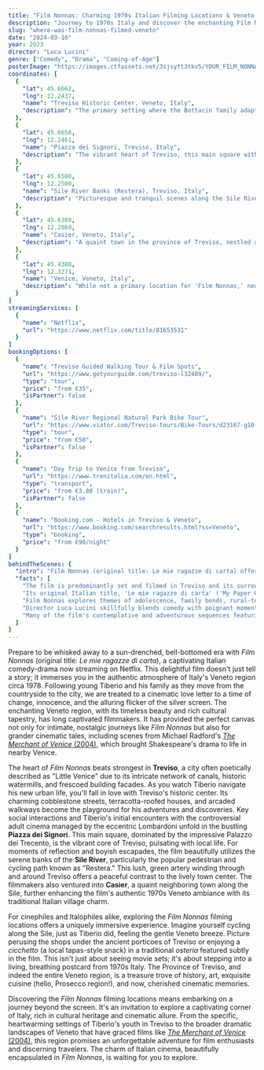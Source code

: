 ```yaml
---
title: "Film Nonnas: Charming 1970s Italian Filming Locations & Veneto's Cinematic Allure"
description: "Journey to 1970s Italy and discover the enchanting Film Nonnas filming locations in Treviso. Explore Veneto, a region beloved by filmmakers, also home to scenes from 'The Merchant of Venice'."
slug: "where-was-film-nonnas-filmed-veneto"
date: "2024-03-10"
year: 2023
director: "Luca Lucini"
genre: ["Comedy", "Drama", "Coming-of-Age"]
posterImage: "https://images.ctfassets.net/3sjsytt3tkv5/YOUR_FILM_NONNAS_BANNER_IMAGE_ID/YOUR_FILM_NONNAS_BANNER_IMAGE_FILENAME.jpeg" # Placeholder: Replace with actual image URL for Film Nonnas
coordinates: [
  { 
    "lat": 45.6662, 
    "lng": 12.2437, 
    "name": "Treviso Historic Center, Veneto, Italy", 
    "description": "The primary setting where the Bottacin family adapts to 1970s city life, showcasing Treviso's charming historic architecture, cobblestone streets, and picturesque canals."
  },
  { 
    "lat": 45.6658, 
    "lng": 12.2461, 
    "name": "Piazza dei Signori, Treviso, Italy", 
    "description": "The vibrant heart of Treviso, this main square with its impressive Palazzo dei Trecento features in key scenes depicting Lombardoni's cinema, the town's social life, and Tiberio's new experiences."
  },
  { 
    "lat": 45.6580, 
    "lng": 12.2500, 
    "name": "Sile River Banks (Restera), Treviso, Italy", 
    "description": "Picturesque and tranquil scenes along the Sile River's popular walking and cycling path, offering glimpses into the natural beauty surrounding Treviso and vital backdrops for Tiberio's adventures and reflections."
  },
  { 
    "lat": 45.6389, 
    "lng": 12.2869, 
    "name": "Casier, Veneto, Italy", 
    "description": "A quaint town in the province of Treviso, nestled along the Sile River, contributing to the authentic 1970s Veneto atmosphere with its traditional Italian village charm and quieter riverside moments."
  },
  {
    "lat": 45.4388,
    "lng": 12.3271,
    "name": "Venice, Veneto, Italy",
    "description": "While not a primary location for 'Film Nonnas,' nearby Venice in the Veneto region hosted filming for 'The Merchant of Venice' (2004), showcasing the broader cinematic appeal of this historic Italian area."
  }
]
streamingServices: [
  {
    "name": "Netflix",
    "url": "https://www.netflix.com/title/81653531" 
  }
]
bookingOptions: [
  {
    "name": "Treviso Guided Walking Tour & Film Spots",
    "url": "https://www.getyourguide.com/treviso-l32409/",
    "type": "tour",
    "price": "from €35",
    "isPartner": false
  },
  {
    "name": "Sile River Regional Natural Park Bike Tour",
    "url": "https://www.viator.com/Treviso-tours/Bike-Tours/d23167-g10-c23039",
    "type": "tour",
    "price": "from €50",
    "isPartner": false
  },
  {
    "name": "Day Trip to Venice from Treviso",
    "url": "https://www.trenitalia.com/en.html",
    "type": "transport",
    "price": "from €3.80 (train)",
    "isPartner": false
  },
  {
    "name": "Booking.com - Hotels in Treviso & Veneto",
    "url": "https://www.booking.com/searchresults.html?ss=Veneto",
    "type": "booking",
    "price": "from €90/night"
  }
]
behindTheScenes: {
  "intro": "Film Nonnas (original title: Le mie ragazze di carta) offers a heartfelt and humorous glimpse into 1970s Italy, seen through the eyes of young Tiberio as his family relocates. The film's authentic period feel is masterfully achieved by its choice of filming locations, primarily nestled within the Veneto region, with Treviso at its core. This area's timeless charm has also attracted other notable productions, highlighting its cinematic versatility.",
  "facts": [
    "The film is predominantly set and filmed in Treviso and its surrounding areas in Italy's Veneto region, authentically recreating the atmosphere of the late 1970s with meticulous attention to detail.",
    "Its original Italian title, 'Le mie ragazze di carta' ('My Paper Girls'), directly references the pin-up magazines that spark Tiberio's coming-of-age journey and challenge local sensibilities.",
    "Film Nonnas explores themes of adolescence, family bonds, rural-to-urban transition, and the evolving cultural landscape of Italy, particularly regarding censorship and the rise of adult cinema.",
    "Director Luca Lucini skillfully blends comedy with poignant moments, focusing on Tiberio's personal growth amidst the backdrop of significant societal shifts.",
    "Many of the film's contemplative and adventurous sequences featuring Tiberio were captured along the scenic Sile River, a dominant natural landmark that enhances Treviso's picturesque quality."
  ]
}
---
```


<FilmNonnasGuide />

Prepare to be whisked away to a sun-drenched, bell-bottomed era with *Film Nonnas* (original title: *Le mie ragazze di carta*), a captivating Italian comedy-drama now streaming on Netflix. This delightful film doesn't just tell a story; it immerses you in the authentic atmosphere of Italy's Veneto region circa 1978. Following young Tiberio and his family as they move from the countryside to the city, we are treated to a cinematic love letter to a time of change, innocence, and the alluring flicker of the silver screen. The enchanting Veneto region, with its timeless beauty and rich cultural tapestry, has long captivated filmmakers. It has provided the perfect canvas not only for intimate, nostalgic journeys like *Film Nonnas* but also for grander cinematic tales, including scenes from Michael Radford's [*The Merchant of Venice* (2004)](https://wherewasitfilmed.co/films/where-was-the-merchant-of-venice-filmed), which brought Shakespeare's drama to life in nearby Venice.

The heart of *Film Nonnas* beats strongest in **Treviso**, a city often poetically described as "Little Venice" due to its intricate network of canals, historic watermills, and frescoed building facades. As you watch Tiberio navigate his new urban life, you'll fall in love with Treviso's historic center. Its charming cobblestone streets, terracotta-roofed houses, and arcaded walkways become the playground for his adventures and discoveries. Key social interactions and Tiberio's initial encounters with the controversial adult cinema managed by the eccentric Lombardoni unfold in the bustling **Piazza dei Signori**. This main square, dominated by the impressive Palazzo dei Trecento, is the vibrant core of Treviso, pulsating with local life. For moments of reflection and boyish escapades, the film beautifully utilizes the serene banks of the **Sile River**, particularly the popular pedestrian and cycling path known as "Restera." This lush, green artery winding through and around Treviso offers a peaceful contrast to the lively town center. The filmmakers also ventured into **Casier**, a quaint neighboring town along the Sile, further enhancing the film's authentic 1970s Veneto ambiance with its traditional Italian village charm.

For cinephiles and Italophiles alike, exploring the *Film Nonnas* filming locations offers a uniquely immersive experience. Imagine yourself cycling along the Sile, just as Tiberio did, feeling the gentle Veneto breeze. Picture perusing the shops under the ancient porticoes of Treviso or enjoying a *cicchetto* (a local tapas-style snack) in a traditional *osteria* featured subtly in the film. This isn't just about seeing movie sets; it's about stepping into a living, breathing postcard from 1970s Italy. The Province of Treviso, and indeed the entire Veneto region, is a treasure trove of history, art, exquisite cuisine (hello, Prosecco region!), and now, cherished cinematic memories.

Discovering the *Film Nonnas* filming locations means embarking on a journey beyond the screen. It's an invitation to explore a captivating corner of Italy, rich in cultural heritage and cinematic allure. From the specific, heartwarming settings of Tiberio's youth in Treviso to the broader dramatic landscapes of Veneto that have graced films like [*The Merchant of Venice* (2004)](https://wherewasitfilmed.co/films/where-was-the-merchant-of-venice-filmed), this region promises an unforgettable adventure for film enthusiasts and discerning travelers. The charm of Italian cinema, beautifully encapsulated in *Film Nonnas*, is waiting for you to explore. 